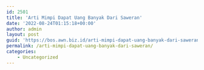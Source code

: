 ```yaml
---
id: 2501
title: 'Arti Mimpi Dapat Uang Banyak Dari Saweran'
date: '2022-08-24T01:15:18+00:00'
author: admin
layout: post
guid: 'https://bos.awn.biz.id/arti-mimpi-dapat-uang-banyak-dari-saweran/'
permalink: /arti-mimpi-dapat-uang-banyak-dari-saweran/
categories:
    - Uncategorized
---
```


